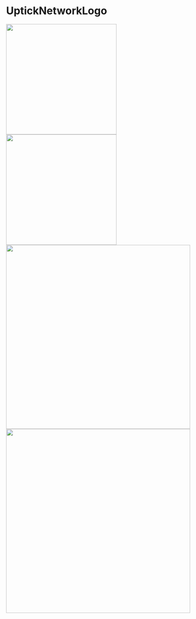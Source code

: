 # UptickNetworkLogo
 
 



<img src="https://github.com/UptickNetwork/press-kit/blob/main/UptickNetworkLogo/Uptick_Network_logo2.png" width="300px">
<img src="https://github.com/UptickNetwork/press-kit/blob/main/UptickNetworkLogo/Uptick_Network_logo3.png" width="300px">
<img src="https://github.com/UptickNetwork/press-kit/blob/main/UptickNetworkLogo/Uptick_Network_logo4.png" width="500px">
<img src="https://github.com/UptickNetwork/press-kit/blob/main/UptickNetworkLogo/Uptick_Network_logo5.png" width="500px">